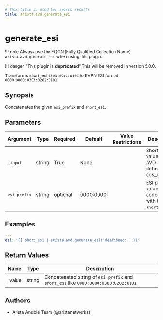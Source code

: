 ```yaml
---
# This title is used for search results
title: arista.avd.generate_esi
---
```

<!--
  ~ Copyright (c) 2023-2024 Arista Networks, Inc.
  ~ Use of this source code is governed by the Apache License 2.0
  ~ that can be found in the LICENSE file.
  -->

# generate_esi

!!! note
    Always use the FQCN (Fully Qualified Collection Name) `arista.avd.generate_esi` when using this plugin.

!!! danger "This plugin is **deprecated**"
    This  will be removed in version 5.0.0.

Transforms short_esi `0303:0202:0101` to EVPN ESI format `0000:0000:0303:0202:0101`

## Synopsis

Concatenates the given `esi_prefix` and `short_esi`.

## Parameters

| Argument | Type | Required | Default | Value Restrictions | Description |
| -------- | ---- | -------- | ------- | ------------------ | ----------- |
| <samp>_input</samp> | string | True | None |  | Short ESI value as per AVD definition in eos_designs. |
| <samp>esi_prefix</samp> | string | optional | 0000:0000: |  | ESI prefix value. Will be concatenated with the `short_esi`. |

## Examples

```yaml
---
esi: "{{ short_esi | arista.avd.generate_esi('deaf:beed:') }}"
```

## Return Values

| Name | Type | Description |
| ---- | ---- | ----------- |
| _value | string | Concatenated string of `esi_prefix` and `short_esi` like `0000:0000:0303:0202:0101` |

## Authors

- Arista Ansible Team (@aristanetworks)
